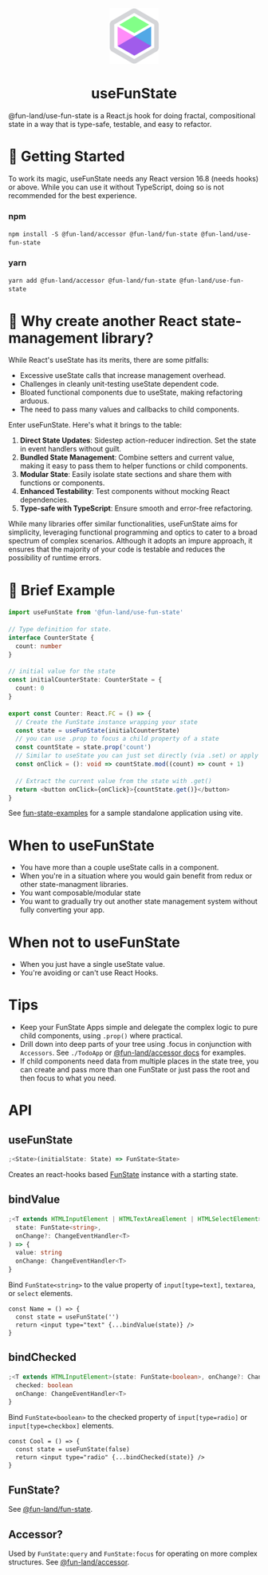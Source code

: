 <p align="center"><img src="docs/logo.svg" alt="" width="100" /></p>
<h1 align="center">useFunState</h1>

@fun-land/use-fun-state is a React.js hook for doing fractal, compositional state in a way that is type-safe,
testable, and easy to refactor.

# 🌱 Getting Started

To work its magic, useFunState needs any React version 16.8 (needs hooks) or above. While you can use it without TypeScript, doing so is not recommended for the best experience.

### npm

`npm install -S @fun-land/accessor @fun-land/fun-state @fun-land/use-fun-state`

### yarn

`yarn add @fun-land/accessor @fun-land/fun-state @fun-land/use-fun-state`

# 🤔 Why create another React state-management library?

While React's useState has its merits, there are some pitfalls:

* Excessive useState calls that increase management overhead.
* Challenges in cleanly unit-testing useState dependent code.
* Bloated functional components due to useState, making refactoring arduous.
* The need to pass many values and callbacks to child components.

Enter useFunState. Here's what it brings to the table:

1. **Direct State Updates**: Sidestep action-reducer indirection. Set the state in event handlers without guilt.
2. **Bundled State Management**: Combine setters and current value, making it easy to pass them to helper functions or child components.
3. **Modular State**: Easily isolate state sections and share them with functions or components.
4. **Enhanced Testability**: Test components without mocking React dependencies.
5. **Type-safe with TypeScript**: Ensure smooth and error-free refactoring.

While many libraries offer similar functionalities, useFunState aims for simplicity, leveraging functional programming and optics to cater to a broad spectrum of complex scenarios. Although it adopts an impure approach, it ensures that the majority of your code is testable and reduces the possibility of runtime errors.

# 🌟 Brief Example

```ts
import useFunState from '@fun-land/use-fun-state'

// Type definition for state.
interface CounterState {
  count: number
}

// initial value for the state
const initialCounterState: CounterState = {
  count: 0
}

export const Counter: React.FC = () => {
  // Create the FunState instance wrapping your state
  const state = useFunState(initialCounterState)
  // you can use .prop to focus a child property of a state
  const countState = state.prop('count')
  // Similar to useState you can just set directly (via .set) or apply function to the current value
  const onClick = (): void => countState.mod((count) => count + 1)

  // Extract the current value from the state with .get()
  return <button onClick={onClick}>{countState.get()}</button>
}
```

See [fun-state-examples](https://github.com/fun-land/fun-land/tree/main/packages/fun-state-examples) for a sample standalone application using vite.

# When to useFunState

- You have more than a couple useState calls in a component.
- When you're in a situation where you would gain benefit from redux or other state-managment libraries.
- You want composable/modular state
- You want to gradually try out another state management system without fully converting your app.

# When not to useFunState

- When you just have a single useState value.
- You're avoiding or can't use React Hooks.

# Tips

- Keep your FunState Apps simple and delegate the complex logic to pure child components, using `.prop()` where practical.
- Drill down into deep parts of your tree using .focus in conjunction with `Accessors`. See `./TodoApp` or [@fun-land/accessor docs](https://github.com/fun-land/fun-land/blob/main/packages/accessor) for examples.
- If child components need data from multiple places in the state tree, you can create and pass more than one FunState or just pass the root and then focus to what you need.

# API

## useFunState

```ts
;<State>(initialState: State) => FunState<State>
```

Creates an react-hooks based [FunState](../fun-state)</a> instance with a starting state.

## bindValue

```ts
;<T extends HTMLInputElement | HTMLTextAreaElement | HTMLSelectElement>(
  state: FunState<string>,
  onChange?: ChangeEventHandler<T>
) => {
  value: string
  onChange: ChangeEventHandler<T>
}
```

Bind `FunState<string>` to the value property of `input[type=text]`, `textarea`, or `select` elements.

```tsx
const Name = () => {
  const state = useFunState('')
  return <input type="text" {...bindValue(state)} />
}
```

## bindChecked

```ts
;<T extends HTMLInputElement>(state: FunState<boolean>, onChange?: ChangeEventHandler<T>) => {
  checked: boolean
  onChange: ChangeEventHandler<T>
}
```

Bind `FunState<boolean>` to the checked property of `input[type=radio]` or `input[type=checkbox]` elements.

```tsx
const Cool = () => {
  const state = useFunState(false)
  return <input type="radio" {...bindChecked(state)} />
}
```

## FunState?

See [@fun-land/fun-state](../fun-state)</a>.

## Accessor?

Used by `FunState:query` and `FunState:focus` for operating on more complex structures. See [@fun-land/accessor](../accessor).

